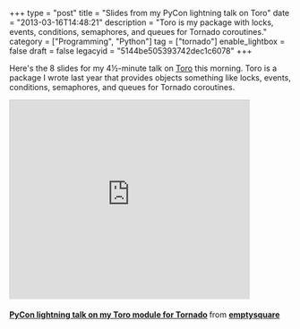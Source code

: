 +++
type = "post"
title = "Slides from my PyCon lightning talk on Toro"
date = "2013-03-16T14:48:21"
description = "Toro is my package with locks, events, conditions, semaphores, and queues for Tornado coroutines."
category = ["Programming", "Python"]
tag = ["tornado"]
enable_lightbox = false
draft = false
legacyid = "5144be505393742dec1c6078"
+++

<p>Here's the 8 slides for my 4&frac12;-minute talk on <a href="http://toro.readthedocs.org/">Toro</a> this morning. Toro is a package I wrote last year that provides objects something like locks, events, conditions, semaphores, and queues for Tornado coroutines.</p>
<iframe src="http://www.slideshare.net/slideshow/embed_code/17264776" width="427" height="356" frameborder="0" marginwidth="0" marginheight="0" scrolling="no" style="border:1px solid #CCC;border-width:1px 1px 0;margin-bottom:5px" allowfullscreen webkitallowfullscreen mozallowfullscreen> </iframe>

<p><div style="margin-bottom:5px"> <strong> <a href="http://www.slideshare.net/emptysquare/toro-pycon-lightning" title="PyCon lightning talk on my Toro module for Tornado" target="_blank">PyCon lightning talk on my Toro module for Tornado</a> </strong> from <strong><a href="http://www.slideshare.net/emptysquare" target="_blank">emptysquare</a></strong> </div></p>
